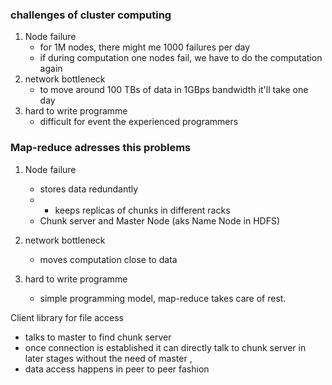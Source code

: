 ### challenges of cluster computing
1. Node failure
	- for 1M nodes, there might me 1000 failures per day
	- if during computation one nodes fail, we have to do the computation again
1. network bottleneck
	- to move around 100 TBs of data in 1GBps bandwidth it'll take one day
2. hard to write programme
	- difficult for event the experienced programmers

### Map-reduce adresses this problems
1. Node failure
	- stores data redundantly
	- - keeps replicas of chunks in different racks
	- Chunk server and Master Node (aks Name Node in HDFS)
1. network bottleneck
	- moves computation close to data 
	
1. hard to write programme
	- simple programming model, map-reduce takes care of rest.

Client library for file access
- talks to master to find chunk server
- once connection is established it can directly talk to chunk server in later stages without the need of master , 
- data access happens in peer to peer fashion